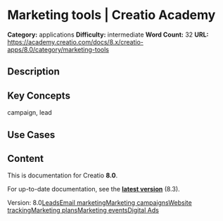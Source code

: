 # Marketing tools | Creatio Academy

**Category:** applications **Difficulty:** intermediate **Word Count:** 32
**URL:**
https://academy.creatio.com/docs/8.x/creatio-apps/8.0/category/marketing-tools

## Description

## Key Concepts

campaign, lead

## Use Cases

## Content

This is documentation for Creatio **8.0**.

For up-to-date documentation, see the
**[latest version](/docs/8.x/creatio-apps/category/marketing-tools)** (8.3).

Version:
8.0[Leads](/docs/8.x/creatio-apps/8.0/category/leads)[Email marketing](/docs/8.x/creatio-apps/8.0/category/email-marketing)[Marketing campaigns](/docs/8.x/creatio-apps/8.0/category/marketing-campaigns)[Website tracking](/docs/8.x/creatio-apps/8.0/category/website-tracking)[Marketing plans](/docs/8.x/creatio-apps/8.0/marketing-tools/plan-marketing-budget)[Marketing events](/docs/8.x/creatio-apps/8.0/category/marketing-events)[Digital Ads](/docs/8.x/creatio-apps/8.0/category/digital-ads)
